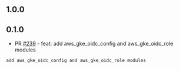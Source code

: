 ## 1.0.0 

## 0.1.0
* PR [#239](https://github.com/mozilla/terraform-modules/pull/239) - feat: add aws_gke_oidc_config and aws_gke_oidc_role modules
```
add aws_gke_oidc_config and aws_gke_oidc_role modules
```

